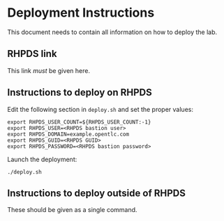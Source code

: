 # Deployment Instructions

This document needs to contain all information on how to deploy the lab.

## RHPDS link
This link *must* be given here.

## Instructions to deploy on RHPDS

Edit the following section in `deploy.sh` and set the proper values:


    export RHPDS_USER_COUNT=${RHPDS_USER_COUNT:-1}
    export RHPDS_USER=<RHPDS bastion user>
    export RHPDS_DOMAIN=example.opentlc.com
    export RHPDS_GUID=<RHPDS GUID>
    export RHPDS_PASSWORD=<RHPDS bastion password>

Launch the deployment:

    ./deploy.sh

## Instructions to deploy outside of RHPDS
These should be given as a single command.
